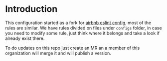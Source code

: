 # Introduction

This configuration started as a fork for [airbnb eslint config](https://www.npmjs.com/package/eslint-config-airbnb), most of the rules are similar.
We have rules divided on files under `configs` folder, in case you need to modify some rule, just think where it belongs and take a look if already exist there.

To do updates on this repo just create an MR an a member of this organization will merge it and will publish a version.